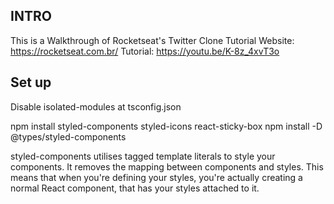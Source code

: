 INTRO
-----
This is a Walkthrough of Rocketseat's Twitter Clone Tutorial
Website: https://rocketseat.com.br/
Tutorial: https://youtu.be/K-8z_4xvT3o

Set up
------

Disable isolated-modules at tsconfig.json

npm install styled-components styled-icons react-sticky-box
npm install -D @types/styled-components

styled-components utilises tagged template literals to style your components.
It removes the mapping between components and styles. This means that when you're defining your styles, you're actually creating a normal React component, that has your styles attached to it.

